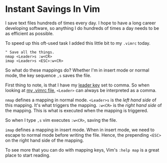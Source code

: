 <!--data 2013-05-23 #vim #noIndex -->

# Instant Savings In Vim

I save text files hundreds of times every day. I hope to have a long career developing software, so anything I do hundreds of times a day needs to be as efficient as possible.

To speed up this oft-used task I added this little bit to my `.vimrc` today.

```vim
" Save all the things.
nmap <Leader>s :w<CR>
imap <Leader>s <ESC>:w<CR>
```

So what do these mappings do? Whether I'm in insert mode or normal mode, the key sequence `,s` saves the file.

First thing to note, is that I have my [leader key][] set to comma. So when looking at [my .vimrc file][], `<Leader>` can always be interpreted as a comma.

`nmap` defines a mapping in normal mode. `<Leader>s` is the _left hand side_ of this mapping. It's what triggers the mapping. `:w<CR>` is the _right hand side_ of the mapping. This is what is executed when the mapping is triggered.

So when I type `,s` vim executes `:w<CR>`, saving the file.

`imap` defines a mapping in insert mode. When in insert mode, we need to escape to normal mode before writing the file. Hence, the prepending `<ESC>` on the right hand side of the mapping.

To see more that you can do with mapping keys, Vim's `:help map` is a great place to start reading.

[leader key]: http://vimdoc.sourceforge.net/htmldoc/map.html#mapleader
[my .vimrc file]: https://github.com/danott/dotfiles/blob/master/vim/vimrc.symlink